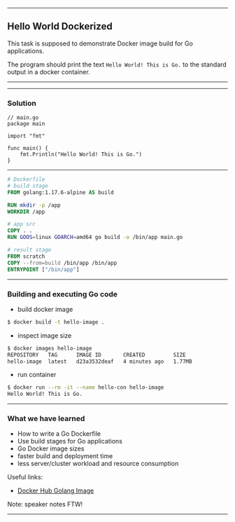 <!-- .slide: data-background="img/HELLO_WORLD_DOCKERIZED/00.jpg" data-background-size="60%" data-background-position="50% 50%" -->
----

## Hello World Dockerized
This task is supposed to demonstrate Docker image build for Go applications.


The program should print the text `Hello World! This is Go.` to the standard output in a docker container.

----

<!-- .slide: data-background="img/HELLO_WORLD_DOCKERIZED/01.jpg" data-background-size="60%" data-background-position="50% 50%" -->
----

### Solution

```golang
// main.go
package main

import "fmt"

func main() {
	fmt.Println("Hello World! This is Go.")
}
```

----

```Dockerfile
# Dockerfile
# build stage
FROM golang:1.17.6-alpine AS build

RUN mkdir -p /app
WORKDIR /app

# app src
COPY . .
RUN GOOS=linux GOARCH=amd64 go build -o /bin/app main.go

# result stage
FROM scratch
COPY --from=build /bin/app /bin/app
ENTRYPOINT ["/bin/app"]
```

----
### Building and executing Go code
* build docker image

```bash
$ docker build -t hello-image .
```
* inspect image size

```bash
$ docker images hello-image                                
REPOSITORY   TAG      IMAGE ID       CREATED         SIZE
hello-image  latest   d23a3532deaf   4 minutes ago   1.77MB
```
* run container

```bash
$ docker run --rm -it --name hello-con hello-image
Hello World! This is Go.
```
----
### What we have learned
* How to write a Go Dockerfile
* Use build stages for Go applications
* Go Docker image sizes
* faster build and deployment time
* less server/cluster workload and resource consumption


Useful links:
- [Docker Hub Golang Image](https://hub.docker.com/_/golang)

Note: speaker notes FTW!

---